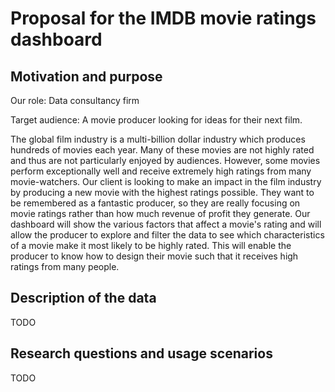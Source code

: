 # Proposal for the IMDB movie ratings dashboard

## Motivation and purpose

Our role: Data consultancy firm

Target audience: A movie producer looking for ideas for their next film.

The global film industry is a multi-billion dollar industry which produces hundreds of movies each year.
Many of these movies are not highly rated and thus are not particularly enjoyed by audiences.
However, some movies perform exceptionally well and receive extremely high ratings from many movie-watchers.
Our client is looking to make an impact in the film industry by producing a new movie with the highest ratings possible.
They want to be remembered as a fantastic producer, so they are really focusing on movie ratings rather than how much revenue of profit they generate.
Our dashboard will show the various factors that affect a movie's rating and will allow the producer to explore and filter the data to see which characteristics of a movie make it most likely to be highly rated.
This will enable the producer to know how to design their movie such that it receives high ratings from many people.

## Description of the data

TODO

## Research questions and usage scenarios

TODO

